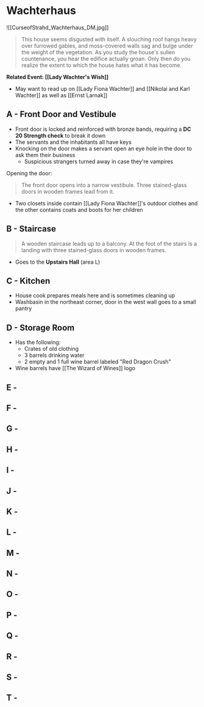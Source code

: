 # Wachterhaus
![[CurseofStrahd_Wachterhaus_DM.jpg]]
> This house seems disgusted with itself. A slouching roof hangs heavy over furrowed gables, and moss-covered walls sag and bulge under the weight of the vegetation. As you study the house's sullen countenance, you hear the edifice actually groan. Only then do you realize the extent to which the house hates what it has become.

**Related Event: [[Lady Wachter's Wish]]**
* May want to read up on [[Lady Fiona Wachter]] and [[Nikolai and Karl Wachter]] as well as [[Ernst Larnak]]

## A - Front Door and Vestibule
* Front door is locked and reinforced with bronze bands, requiring a **DC 20 Strength check** to break it down
* The servants and the inhabitants all have keys
* Knocking on the door makes a servant open an eye hole in the door to ask them their business
  * Suspicious strangers turned away in case they're vampires

Opening the door:
> The front door opens into a narrow vestibule. Three stained-glass doors in wooden frames lead from it.

* Two closets inside contain [[Lady Fiona Wachter]]'s outdoor clothes and the other contains coats and boots for her children

## B - Staircase
> A wooden staircase leads up to a balcony. At the foot of the stairs is a landing with three stained-glass doors in wooden frames.

* Goes to the **Upstairs Hall** (area L)

## C - Kitchen
* House cook prepares meals here and is sometimes cleaning up
* Washbasin in the northeast corner, door in the west wall goes to a small pantry

## D - Storage Room
* Has the following:
  * Crates of old clothing
  * 3 barrels drinking water
  * 2 empty and 1 full wine barrel labeled "Red Dragon Crush"
* Wine barrels have [[The Wizard of Wines]] logo

## E - 

## F -

## G -

## H -

## I -

## J -

## K -

## L -

## M -

## N -

## O -

## P - 

## Q -

## R -

## S -

## T -
